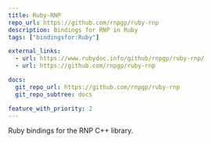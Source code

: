 ```yaml
---
title: Ruby-RNP
repo_url: https://github.com/rnpgp/ruby-rnp
description: Bindings for RNP in Ruby
tags: ["bindingsfor:Ruby"]

external_links:
  - url: https://www.rubydoc.info/github/rnpgp/ruby-rnp/
  - url: https://github.com/rnpgp/ruby-rnp

docs:
  git_repo_url: https://github.com/rnpgp/ruby-rnp
  git_repo_subtree: docs

feature_with_priority: 2
---
```


Ruby bindings for the RNP C++ library.
